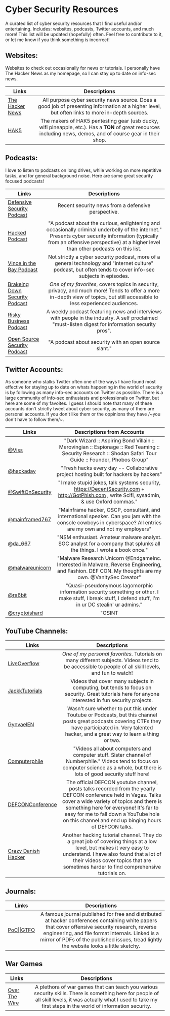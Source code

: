 # Cyber Security Resources

A curated list of cyber security resources that I find useful and/or entertaining. Includes: websites, podcasts, Twitter accounts, and much more! This list will be updated (hopefully) often. Feel free to contribute to it, or let me know if you think something is incorrect!

## Websites:
Websites to check out occasionally for news or tutorials. I personally have The Hacker News as my homepage, so I can stay up to date on info-sec news.

| Links | Descriptions |
| ------------- |:-------------:|
| [The Hacker News](https://thehackernews.com/) | All purpose cyber security news source. Does a good job of presenting information at a higher level, but often links to more in-depth sources. |
| [HAK5](https://www.hak5.org/) | The makers of HAK5 pentesting gear (usb ducky, wifi pineapple, etc.). Has a **TON** of great resources including news, demos, and of course gear in their shop. |

## Podcasts:
I love to listen to podcasts on long drives, while working on more repetitive tasks, and for general background noise. Here are some great security focused podcasts!

| Links | Descriptions |
| ------------- |:-------------:|
| [Defensive Security Podcast](http://defensivesecurity.org/) | Recent security news from a defensive perspective. |
| [Hacked Podcast](http://www.hackedpodcast.com/) | "A podcast about the curious, enlightening and occasionally criminal underbelly of the internet." Presents cyber security information (typically from an offensive perspective) at a higher level than other podcasts on this list. |
| [Vince in the Bay Podcast](https://www.stitcher.com/podcast/vince-in-the-bay-podcast) | Not strictly a cyber security podcast, more of a general technology and "internet culture" podcast, but often tends to cover info-sec subjects in episodes. |
| [Brakeing Down Security Podcast](http://brakeingsecurity.com/) | *One of my favorites*, covers topics in security, privacy, and much more! Tends to offer a more in-depth view of topics, but still accessible to less experienced audiences. |
| [Risky Business Podcast](https://risky.biz/netcasts/risky-business/) | A weekly podcast featuring news and interviews with people in the industry. A self proclaimed "must-listen digest for information security pros". |
| [Open Source Security Podcast](http://www.opensourcesecuritypodcast.com/) | "A podcast about security with an open source slant." |

## Twitter Accounts:
As someone who stalks Twitter often one of the ways I have found most effective for staying up to date on whats happening in the world of security is by following as many info-sec accounts on Twitter as possible. There is a large community of info-sec enthusiasts and professionals on Twitter, but here are some of my favoites. I guess I should note that many of these accounts don't strictly tweet about cyber security, as many of them are personal accounts. If you don't like them or the oppinions they have /~you don't have to follow them/~.

| Links | Descriptions from Accounts |
| ----- |:------------:|
| [@Viss](https://twitter.com/Viss) | "Dark Wizard :: Aspiring Bond Villain :: Merovingian :: Espionage :: Red Teaming :: Security Research :: Shodan Safari Tour Guide :: Founder, Phobos Group" |
| [@hackaday](https://twitter.com/hackaday) | "Fresh hacks every day -- Collaborative project hosting built for hackers by hackers" |
| [@SwiftOnSecurity](https://twitter.com/SwiftOnSecurity) | "I make stupid jokes, talk systems security, https://DecentSecurity.com  + http://GotPhish.com , write Scifi, sysadmin, & use Oxford commas." |
| [@mainframed767](https://twitter.com/mainframed767) | "Mainframe hacker, OSCP, consultant, and international speaker. Can you jam with the console cowboys in cyberspace? All entries are my own and not my employers" |
| [@da_667](https://twitter.com/da_667) | "NSM enthusiast. Amateur malware analyst. SOC analyst for a company that splunks all the things. I wrote a book once." |
| [@malwareunicorn](https://twitter.com/malwareunicorn) | "Malware Research Unicorn @EndgameInc. Interested in Malware, Reverse Engineering, and Fashion. DEF CON. My thoughts are my own. @VanitySec Creator" |
| [@ra6bit](https://twitter.com/ra6bit) | "Quasi-pseudonymous lagomorphic information security something or other. I make stuff, I break stuff, I defend stuff, I'm in ur DC stealin' ur admins." |
| [@cryptoishard](https://twitter.com/cryptoishard) | "OSINT|Android|Hardware|Cryptography|Forensics|Virtualization|GameDev cryptographyishard(@)protonmail.ch cryptoishard(@)tuta.io ∧·∪ #YOLOSEC" |


## YouTube Channels:
| Links | Descriptions |
| ----- |:------------:|
| [LiveOverflow](https://www.youtube.com/channel/UClcE-kVhqyiHCcjYwcpfj9w) | *One of my personal favorites*. Tutorials on many different subjects. Videos tend to be accessible to people of all skill levels, and fun to watch! |
| [JackkTutorials](https://www.youtube.com/channel/UC64x_rKHxY113KMWmprLBPA) | Videos that cover many subjects in computing, but tends to focus on security. Great tutorials here for anyone interested in fun security projects. |
| [GynvaelEN](https://www.youtube.com/channel/UCCkVMojdBWS-JtH7TliWkVg) | Wasn't sure whether to put this under Toutube or Podcasts, but this channel posts great podcasts covering CTFs they have participated in. Very talented hacker, and a great way to learn a thing or two. |
| [Computerphile](https://www.youtube.com/channel/UC9-y-6csu5WGm29I7JiwpnA) | "Videos all about computers and computer stuff. Sister channel of Numberphile." Videos tend to focus on computer science as a whole, but there is lots of good security stuff here! |
| [DEFCONConference](https://www.youtube.com/channel/UC6Om9kAkl32dWlDSNlDS9Iw) | The official DEFCON youtube channel, posts talks recorded from the yearly DEFCON conference held in Vagas. Talks cover a wide variety of topics and there is something here for everyone! It's far to easy for me to fall down a YouTube hole on this channel and end up binging hours of DEFCON talks. |
| [Crazy Danish Hacker](https://www.youtube.com/channel/UClg0eyJTbAZaYuz3mhwfBBQ) | Another hacking tutorial channel. They do a great job of covering things at a low level, but makes it very easy to understand. I have also found that a lot of their videos cover topics that are sometimes harder to find comprehensive tutorials on.|

## Journals:
| Links | Descriptions |
| ----- |:------------:|
| [PoC\|\|GTFO](https://www.alchemistowl.org/pocorgtfo/) | A famous journal published for free and distributed at hacker conferences containing white papers that cover offensive security research, reverse engineering, and file format internals. Linked is a mirror of PDFs of the published issues, tread lightly the website looks a little sketchy. |

## War Games
| Links | Descriptions |
| ----- |:------------:|
| [Over The Wire](http://overthewire.org/wargames/) | A plethora of war games that can teach you various security skills. There is something here for people of all skill levels, it was actually what I used to take my first steps in the world of information security. |
